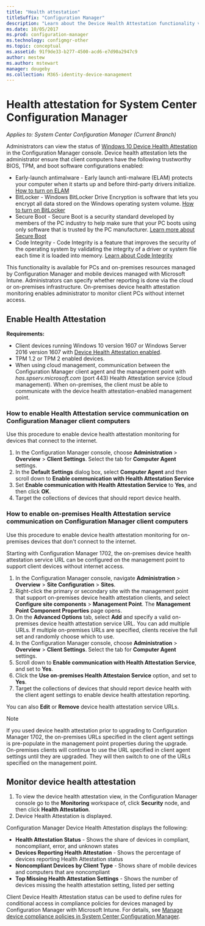 ```yaml
---
title: "Health attestation"
titleSuffix: "Configuration Manager"
description: "Learn about the Device Health Attestation functionality viewable in the Configuration Manager console."
ms.date: 10/05/2017
ms.prod: configuration-manager
ms.technology: configmgr-other
ms.topic: conceptual
ms.assetid: 91f9de33-b277-4500-acd6-e7d90a2947c9
author: mestew
ms.author: mstewart
manager: dougeby
ms.collection: M365-identity-device-management
---
```

# Health attestation for System Center Configuration Manager

*Applies to: System Center Configuration Manager (Current Branch)*

Administrators can view the status of [Windows 10 Device Health Attestation](https://technet.microsoft.com/library/mt592023.aspx) in the Configuration Manager console.  Device health attestation lets the administrator ensure that client computers have the following trustworthy BIOS, TPM, and boot software configurations enabled:  

-   Early-launch antimalware - Early launch anti-malware (ELAM) protects your computer when it starts up and before third-party drivers initialize. [How to turn on ELAM](https://gallery.technet.microsoft.com/How-to-turn-on-Early-84552ec5)  
-   BitLocker - Windows BitLocker Drive Encryption is software that lets you encrypt all data stored on the Windows operating system volume.  [How to turn on BitLocker](https://gallery.technet.microsoft.com/How-to-turn-on-BitLocker-34294d3d)  
-   Secure Boot - Secure Boot is a security standard developed by members of the PC industry to help make sure that your PC boots using only software that is trusted by the PC manufacturer. [Learn more about Secure Boot](https://technet.microsoft.com/library/hh824987.aspx)  
-   Code Integrity - Code Integrity is a feature that improves the security of the operating system by validating the integrity of a driver or system file each time it is loaded into memory. [Learn about Code Integrity](https://technet.microsoft.com/library/dd348642.aspx)  

This functionality is available for PCs and on-premises resources managed by Configuration Manager and mobile devices managed with Microsoft Intune. Administrators can specify whether reporting is done via the cloud or on-premises infrastructure. On-premises device health attestation monitoring enables administrator to monitor client PCs without internet access.

## Enable Health Attestation

 **Requirements:**  

-   Client devices running Windows 10 version 1607 or Windows Server 2016 version 1607 with [Device Health Attestation enabled](https://technet.microsoft.com/windows-server-docs/security/device-health-attestation).
-   TPM 1.2 or TPM 2 enabled devices.
-   When using cloud management, communication between the Configuration Manager client agent and the management point with *has.spserv.microsoft.com* (port 443) Health Attestation service (cloud management). When on-premises, the client must be able to communicate with the device health attestation-enabled management point.

### How to enable Health Attestation service communication on Configuration Manager client computers

Use this procedure to enable device health attestation monitoring for devices that connect to the internet.

1.  In the Configuration Manager console, choose **Administration** > **Overview** > **Client Settings**.  Select the tab for **Computer Agent** settings.  
2.  In the **Default Settings** dialog box, select **Computer Agent** and then scroll down to **Enable communication with Health Attestation Service**  
3.  Set **Enable communication with Health Attestation Service** to **Yes**, and then click **OK**.  
4. Target the collections of devices that should report device health.

### How to enable on-premises Health Attestation service communication on Configuration Manager client computers
Use this procedure to enable device health attestation monitoring for on-premises devices that don't connect to the internet.

Starting with Configuration Manager 1702, the on-premises device health attestation service URL can be configured on the management point to support client devices without internet access.

1. In the Configuration Manager console, navigate **Administration** > **Overview** > **Site Configuration** > **Sites**.
2. Right-click the primary or secondary site with the management point that support on-premises device health attestation clients, and select **Configure site components** > **Management Point**. The **Management Point Component Properties** page opens.
3. On the **Advanced Options** tab, select **Add** and specify a valid on-premises device health attestation service URL. You can add multiple URLs. If multiple on-premises URLs are specified, clients receive the full set and randomly choose which to use.
4.  In the Configuration Manager console, choose **Administration** > **Overview** > **Client Settings**.  Select the tab for **Computer Agent** settings.  
5.  Scroll down to **Enable communication with Health Attestation Service**, and set to **Yes**.
7.  Click the **Use on-premises Health Attestaion Service** option, and set to **Yes**.
8. Target the collections of devices that should report device health with the client agent settings to enable device health attestation reporting.

You can also **Edit** or **Remove** device health attestation service URLs.

> [!NOTE]
> If you used device health attestation prior to upgrading to Configuration Manager 1702, the on-premises URLs specified in the client agent settings is pre-populate in the management point properties during the upgrade. On-premises clients will continue to use the URL specified in client agent settings until they are upgraded. They will then switch to one of the URLs specified on the management point.

## Monitor device health attestation

1.  To view the device health attestation view, in the Configuration Manager console go to the **Monitoring** workspace of, click **Security** node, and then click **Health Attestation**.  
2.  Device Health Attestation is displayed.  

Configuration Manager Device Health Attestation displays the following:  

-   **Health Attestation Status** - Shows the share of devices in compliant, noncompliant, error, and unknown states  
-   **Devices Reporting Health Attestation** - Shows the percentage of devices reporting Health Attestation status  
-   **Noncompliant Devices by Client Type** - Shows share of mobile devices and computers that are noncompliant  
-   **Top Missing Health Attestation Settings** - Shows the number of devices missing the health attestation setting, listed per setting

Client Device Health Attestation status can be used to define rules for conditional access in compliance policies for devices managed by Configuration Manager with Microsoft Intune. For details, see [Manage device compliance policies in System Center Configuration Manager](/sccm/protect/deploy-use/device-compliance-policies).  
